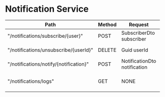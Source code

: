 # Notification Service

| **Path**                      | **Method** | **Request**  | **Response**    | **ResponseCodes** | **Description**           |
| ----------------------------- | ---------- | ------------ | --------------- | ----------------- | ------------------------- |
| "/notifications/subscribe/{user}" | POST       | SubscriberDto subscriber  | NONE            | 200, 404          | Subscribe user            |
| "/notifications/unsubscribe/{userId}"      | DELETE     | Guid userId  | NONE            | 200, 400          | Unsubscribe user          |
| "/notifications/notify/{notification}"       | POST       | NotificationDto notification | NONE            | 200, 400          | Notify subscribers        |
| "/notifications/logs"              | GET        | NONE         | NotificationLog[] | 200               | Get all notification logs |

